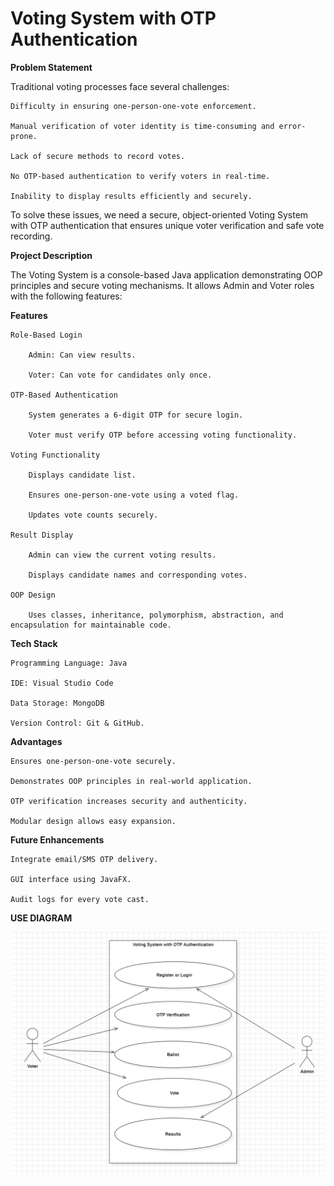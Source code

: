 # Voting System with OTP Authentication

**Problem Statement**

Traditional voting processes face several challenges:
    
    Difficulty in ensuring one-person-one-vote enforcement.

    Manual verification of voter identity is time-consuming and error-prone.

    Lack of secure methods to record votes.

    No OTP-based authentication to verify voters in real-time.

    Inability to display results efficiently and securely.

To solve these issues, we need a secure, object-oriented Voting System with OTP authentication that ensures unique voter verification and safe vote recording.

**Project Description**

The Voting System is a console-based Java application demonstrating OOP principles and secure voting mechanisms. It allows Admin and Voter roles with the following features:

__Features__

    Role-Based Login

        Admin: Can view results.

        Voter: Can vote for candidates only once.

    OTP-Based Authentication

        System generates a 6-digit OTP for secure login.

        Voter must verify OTP before accessing voting functionality.

    Voting Functionality

        Displays candidate list.

        Ensures one-person-one-vote using a voted flag.

        Updates vote counts securely.

    Result Display

        Admin can view the current voting results.

        Displays candidate names and corresponding votes.

    OOP Design

        Uses classes, inheritance, polymorphism, abstraction, and encapsulation for maintainable code.

__Tech Stack__

    Programming Language: Java

    IDE: Visual Studio Code

    Data Storage: MongoDB

    Version Control: Git & GitHub.

**Advantages**

    Ensures one-person-one-vote securely.

    Demonstrates OOP principles in real-world application.

    OTP verification increases security and authenticity.

    Modular design allows easy expansion.

**Future Enhancements**

    Integrate email/SMS OTP delivery.

    GUI interface using JavaFX.

    Audit logs for every vote cast.

**USE DIAGRAM**

<p align="center">
  <img src="usecase.png" alt="Use Case Diagram" width="500"/>
</p>